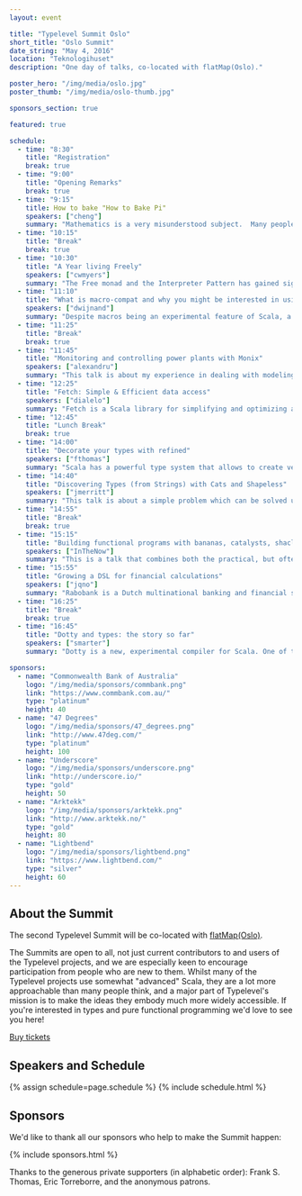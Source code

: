 ```yaml
---
layout: event

title: "Typelevel Summit Oslo"
short_title: "Oslo Summit"
date_string: "May 4, 2016"
location: "Teknologihuset"
description: "One day of talks, co-located with flatMap(Oslo)."

poster_hero: "/img/media/oslo.jpg"
poster_thumb: "/img/media/oslo-thumb.jpg"

sponsors_section: true

featured: true

schedule:
  - time: "8:30"
    title: "Registration"
    break: true
  - time: "9:00"
    title: "Opening Remarks"
    break: true
  - time: "9:15"
    title: How to bake "How to Bake Pi"
    speakers: ["cheng"]
    summary: "Mathematics is a very misunderstood subject.  Many people associate it only with painful experiences with childhood, or think it's all about numbers and calculations, or that it's a cold subject with clear rights and wrongs. My mission is to bring my love of mathematics to more people, and as part of this journey I need to show the beauty and the power of abstract thinking. In this talk I will present my experiences of this, starting with the book I wrote for a very general audience, and the Category Theory course I teach to art students at the School of the Art Institute of Chicago. Using a variety of surprising examples, I will show that it is possible to convince maths phobics and maths sceptics that abstract mathematics can be relevant and useful for everyone."
  - time: "10:15"
    title: "Break"
    break: true
  - time: "10:30"
    title: "A Year living Freely"
    speakers: ["cwmyers"]
    summary: "The Free monad and the Interpreter Pattern has gained significant interest in the Scala community of late.  It is a pattern that has helped unlock the problems of separating pure functions from effects.  At REA Group we have had an explosion of interest in FP and Scala in the last two years.  Beginning with just a couple of experienced functional programmers to now multiple teams and dozens of developers, we have experienced the growing pains of introducing FP and Scala to a large organisation.  The Free monad has been a key element  in our journey.  As we grew, we were particularly conscious of what patterns we could lay down, especially for beginners, that promoted the integral values of FP such as referential transparency and to allow obvious ways that software should grow.  After many experiments and much research, we discovered that the Free monad and interpreter pattern has been something that tangibly isolates effects, maintains referential transparency, subsumes dependency injection, is modular and is surprisingly accessible to FP/Scala new comers.  This talk briefly covers the mechanics of the Free monad and the interpreter pattern but largely looks at how a year with the Free monad has allowed us to make novice teams productive while they learn and embrace FP and Scala."
  - time: "11:10"
    title: "What is macro-compat and why you might be interested in using it"
    speakers: ["dwijnand"]
    summary: "Despite macros being an experimental feature of Scala, a number of libraries find them to provide great value and choose to make use of them. However in different Scala versions the macro support and API is different. That means that libraries that cross-build for multiple Scala versions have then had to deal with these differences. Macro-compat is a solution to this problem. In this talk I will introduce macro-compat, starting with an overview of the problems it's trying to solve, the prior art of how these problems are dealt with, how to use it and how it works."
  - time: "11:25"
    title: "Break"
    break: true
  - time: "11:45"
    title: "Monitoring and controlling power plants with Monix"
    speakers: ["alexandru"]
    summary: "This talk is about my experience in dealing with modeling behavior by processing asynchronous soft-real time signals from different source using Monix, the library for building asynchronous and event-based logic.  It's an experience report from my work at E.On, in monitoring and controlling power plants. We do this by gathering signals in real time and modeling state machines that give us the state in which an asset is in. The component, for lack of inspiration named Asset-Engine, is the one component in the project that definitely adheres to FP principles, the business logic being described with pure functions and data-structures and the communication being handled by actors and by Observable streams.  I want to show how I pushed side effects at the edges, in a very pragmatic setup."
  - time: "12:25"
    title: "Fetch: Simple & Efficient data access"
    speakers: ["dialelo"]
    summary: "Fetch is a Scala library for simplifying and optimizing access to data such as files systems, databases, or web services. These data sources usually have a latency cost, and we often have to trade code clarity for performance when querying them. We can easily end up with code that complects the business logic performed on the data we're fetching with explicit synchronization or optimizations such as caching and batching. Fetch can automatically request data from multiple sources concurrently, batch multiple requests to the same data source, and cache previous requests' results without having to use any explicit concurrency construct. It does so by separating data fetch declaration from interpretation, building a tree with the data dependencies where you can express concurrency with the applicative bind, and sequential dependency with monadic bind. It borrows heavily from the Haxl (Haskell, open sourced) and Stitch (Scala, not open sourced) projects. This talk will cover the problem Fetch solves, an example of how you can benefit from using it, and a high-level look at its implementation."
  - time: "12:45"
    title: "Lunch Break"
    break: true
  - time: "14:00"
    title: "Decorate your types with refined"
    speakers: ["fthomas"]
    summary: "Scala has a powerful type system that allows to create very expressive types. But sometimes we need guarantees about our values beyond what the type system can usually check, for example integers in the range from zero to fifty-nine, or chars that are either a letter or a digit. One way to realize these constraints is known as smart constructors, where the construction mechanism validates at runtime that our values satisfy the constraint. Unfortunately this technique requires some boilerplate and always incur runtime checks even if the values are kown at compile-time. This talk will introduce a library for refining types with type-level predicates, which abstracts over smart constructors. We'll go from the idea of refinement types to examples of the library using the rich set of predicates it provides, and show how it can be used at compile- and runtime alike. On that way we'll see how we can make good use of literal-based singleton types that are proposed in SIP-23. I'll also demonstrate how refined integrates with other libraries like circe, Monocle, or scodec."
  - time: "14:40"
    title: "Discovering Types (from Strings) with Cats and Shapeless"
    speakers: ["jmerritt"]
    summary: "This talk is about a simple problem which can be solved using parts of Cats and Shapeless. While helping data scientists to use the nice, well-typed Scala tools that we build for them, we are often presented with tabular data in raw text files (CSV, PSV, etc.). These files usually have some consistent, but unknown, internal schema. Data scientists are often familiar with dynamic languages like R and Python, in which fields can be parsed speculatively, or on-demand by particular operations at runtime. They usually expect Scala tools to do the same, and they particularly dislike having to specify schemas manually up-front. This mis-match can be addressed by a spectrum of different approaches, which range from handling types outside the language proper (boo! - but it works quite well in practice), to discovering and pre-generating a schema that can be used for compile-time checking. The problem of discovering the schemas of these files in a composable way makes for an interesting tour of some features of Shapeless and Cats. It's useful for beginners because the problem is quite easy to understand. I'll discuss some approaches to this, some of the remaining challenges, and provide attendees with enough background to implement the basics of a working system. I'll focus specifically on a solution that involves Cats and Shapeless for schema pre-generation, rather than macro-based approaches of manifesting schemas."
  - time: "14:55"
    title: "Break"
    break: true
  - time: "15:15"
    title: "Building functional programs with bananas, catalysts, shacl's and shapes"
    speakers: ["InTheNow"]
    summary: "This is a talk that combines both the practical, but often overlooked, topic of SBT with cutting edge distributed data technologies. The practical aspect is presented by giving an overview of catalysts, where it came from (Scalaz and banana-rdf, actually), how it evolved and how it came to be what and where it is today; and why it should be used. The evolution of catalysts then leads naturally to why current build systems play such an import role in language ecosystems and why these ecosystems can't work as they are today. This is where RDF naturally has a place, along with Shapes and Shapes Constraint Language (SHACL)."
  - time: "15:55"
    title: "Growing a DSL for financial calculations"
    speakers: ["jqno"]
    summary: "Rabobank is a Dutch multinational banking and financial services company headquartered in Utrecht, the Netherlands. One of their services is providing mortgage loans. Determining the height of the loans involves some rather complex calculations. They were struggling to represent these calculations in an understandable and reliably testable way for both domain experts and developers. We helped them develop an internal DSL in Scala that allows them to express these complex calculations in an idiomatic way that is not just easy to read for both developers and business analysts, but more testable as well. Harnessing functional programming principles and the strong Scala compiler, it also provides full typesafety with a syntax that lies very close to human language, allowing fully typesafe constructs such as 'amount per month' and 'amount per year'. In this talk, I will explain the concepts behind the DSL, how we implemented them without adding any dependencies to the project (except ScalaTest, of course), and the design decisions we had to make along the way."
  - time: "16:25"
    title: "Break"
    break: true
  - time: "16:45"
    title: "Dotty and types: the story so far"
    speakers: ["smarter"]
    summary: "Dotty is a new, experimental compiler for Scala. One of the main goal of Dotty is to provide a better type system for Scala that is both theoretically sound and better in practice. In this talk I'll focus on some of the practical improvements to the type system we've made in Dotty, like the new type parameter inference algorithm that, while not formally specified, should be easier to reason about and work in more cases. I will also try to shed some light on the challenges we face, like getting a set of features (like union types, singleton types and type inference) to interact well with each other, or properly implementing higher-kinded types."

sponsors:
  - name: "Commonwealth Bank of Australia"
    logo: "/img/media/sponsors/commbank.png"
    link: "https://www.commbank.com.au/"
    type: "platinum"
    height: 40
  - name: "47 Degrees"
    logo: "/img/media/sponsors/47_degrees.png"
    link: "http://www.47deg.com/"
    type: "platinum"
    height: 100
  - name: "Underscore"
    logo: "/img/media/sponsors/underscore.png"
    link: "http://underscore.io/"
    type: "gold"
    height: 50
  - name: "Arktekk"
    logo: "/img/media/sponsors/arktekk.png"
    link: "http://www.arktekk.no/"
    type: "gold"
    height: 80
  - name: "Lightbend"
    logo: "/img/media/sponsors/lightbend.png"
    link: "https://www.lightbend.com/"
    type: "silver"
    height: 60
---
```


## About the Summit

The second Typelevel Summit will be co-located with <a href="http://2016.flatmap.no/">flatMap(Oslo)</a>.

The Summits are open to all, not just current contributors to and users of the Typelevel projects, and we are especially keen to encourage participation from people who are new to them.
Whilst many of the Typelevel projects use somewhat "advanced" Scala, they are a lot more approachable than many people think, and a major part of Typelevel's mission is to make the ideas they embody much more widely accessible.
If you're interested in types and pure functional programming we'd love to see you here!

<a class="btn large" href="https://www.eventbrite.co.uk/e/typelevel-summit-oslo-tickets-21637542472">Buy tickets</a>

## Speakers and Schedule

{% assign schedule=page.schedule %}
{% include schedule.html %}

## Sponsors

We'd like to thank all our sponsors who help to make the Summit happen:

{% include sponsors.html %}

Thanks to the generous private supporters (in alphabetic order): Frank S. Thomas, Eric Torreborre, and the anonymous patrons.
